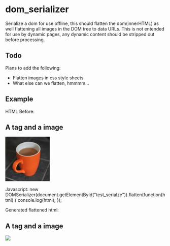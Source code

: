 # dom_serializer
Serialize a dom for use offline, this should flatten the dom(innerHTML) as well flattening all images in the DOM tree to data URLs.
This is not entended for use by dynamic pages, any dynamic content should be stripped out before processing.


## Todo
Plans to add the following:

 * Flatten images in css style sheets
 * What else can we flatten, hmmmm...


## Example
HTML Before:
	<div id="test_serialze">
		<h2>A tag and a image</h2>
		<img src="images/om.jpeg">
	</div>
    
Javascript:
	new DOMSerializer(document.getElementById("test_serialze")).flatten(function(html) {
		console.log(html);
	});


Generated flattened html:
	<h2>A tag and a image</h2>
	<img src="data:image/png;base64,iVBORw0........uQmCC">

